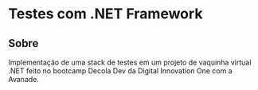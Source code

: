  # Testes com .NET Framework

## Sobre

Implementação de uma stack de testes em um projeto de vaquinha virtual .NET feito no bootcamp Decola Dev da Digital Innovation One com a Avanade.

